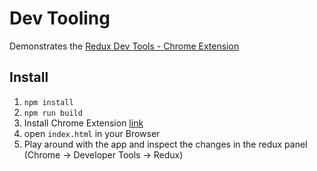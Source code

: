 # Dev Tooling
Demonstrates the [Redux Dev Tools - Chrome Extension](https://github.com/zalmoxisus/redux-devtools-extension)

## Install
1. `npm install`
2. `npm run build`
3. Install Chrome Extension [link](https://github.com/zalmoxisus/redux-devtools-extension)
4. open `index.html` in your Browser
5. Play around with the app and inspect the changes in the redux panel (Chrome -> Developer Tools -> Redux)

